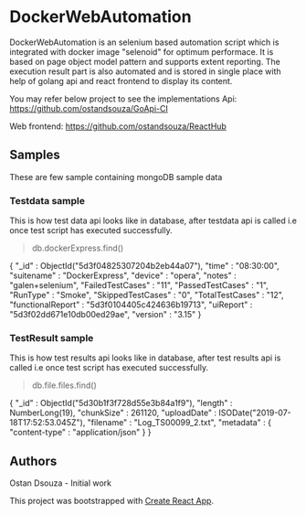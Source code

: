 # DockerWebAutomation

DockerWebAutomation is an selenium based automation script which is integrated with docker image "selenoid" for optimum performace.
It is based on page object model pattern and supports extent reporting. 
The execution result part is also automated and is stored in single place with help of golang api and react frontend to display its content.

You may refer below project to see the implementations
Api:
https://github.com/ostandsouza/GoApi-CI

Web frontend:
https://github.com/ostandsouza/ReactHub

## Samples
These are few sample containing mongoDB sample data

### Testdata sample
This is how test data api looks like in database, after testdata api is called i.e once test script has executed successfully.

> db.dockerExpress.find()

{ "_id" : ObjectId("5d3f04825307204b2eb44a07"), "time" : "08:30:00", "suitename" : "DockerExpress", "device" : "opera", "notes" : "galen+selenium", "FailedTestCases" : "11", "PassedTestCases" : "1", "RunType" : "Smoke", "SkippedTestCases" : "0", "TotalTestCases" : "12", "functionalReport" : "5d3f0104405c424636b19713", "uiReport" : "5d3f02dd671e10db00ed29ae", "version" : "3.15" }

### TestResult sample
This is how test results api looks like in database, after test results api is called i.e once test script has executed successfully.

> db.file.files.find()

{ "_id" : ObjectId("5d30b1f3f728d55e3b84a1f9"), "length" : NumberLong(19), "chunkSize" : 261120, "uploadDate" : ISODate("2019-07-18T17:52:53.045Z"), "filename" : "Log_TS00099_2.txt", "metadata" : { "content-type" : "application/json" } }

## Authors
Ostan Dsouza - Initial work


This project was bootstrapped with [Create React App](https://github.com/facebook/create-react-app).
